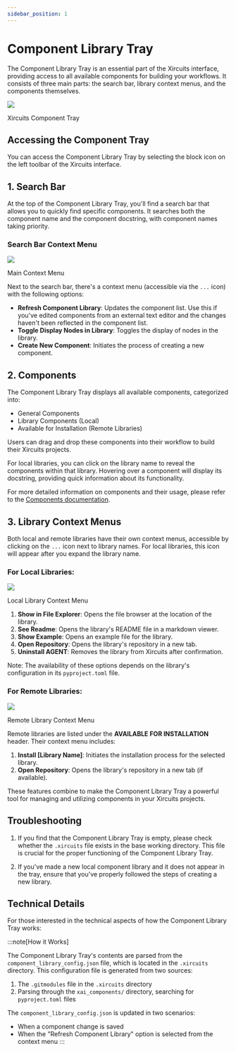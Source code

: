 ```yaml
---
sidebar_position: 1
---
```


# Component Library Tray

The Component Library Tray is an essential part of the Xircuits interface, providing access to all available components for building your workflows. It consists of three main parts: the search bar, library context menus, and the components themselves.

<p align="center">

![](/img/docs/xircuits-component-tray.png)

<figcaption class="image-caption">Xircuits Component Tray</figcaption>
</p>


## Accessing the Component Tray

You can access the Component Library Tray by selecting the block icon on the left toolbar of the Xircuits interface.

## 1. Search Bar

At the top of the Component Library Tray, you'll find a search bar that allows you to quickly find specific components. It searches both the component name and the component docstring, with component names taking priority.

### Search Bar Context Menu

<p align="center">

![](/img/docs/tray-context-main.png)

<figcaption class="image-caption">Main Context Menu</figcaption>
</p>

Next to the search bar, there's a context menu (accessible via the `...` icon) with the following options:


- **Refresh Component Library**: Updates the component list. Use this if you've edited components from an external text editor and the changes haven't been reflected in the component list.
- **Toggle Display Nodes in Library**: Toggles the display of nodes in the library.
- **Create New Component**: Initiates the process of creating a new component.

## 2. Components

The Component Library Tray displays all available components, categorized into:

- General Components
- Library Components (Local)
- Available for Installation (Remote Libraries)

Users can drag and drop these components into their workflow to build their Xircuits projects.

For local libraries, you can click on the library name to reveal the components within that library. Hovering over a component will display its docstring, providing quick information about its functionality.

For more detailed information on components and their usage, please refer to the [Components documentation](/docs/main/references/components/).

## 3. Library Context Menus

Both local and remote libraries have their own context menus, accessible by clicking on the `...` icon next to library names. For local libraries, this icon will appear after you expand the library name.

### For Local Libraries:

<p align="center">

![](/img/docs/tray-context-local-component-library.png)

<figcaption class="image-caption">Local Library Context Menu</figcaption>
</p>


1. **Show in File Explorer**: Opens the file browser at the location of the library.
2. **See Readme**: Opens the library's README file in a markdown viewer.
3. **Show Example**: Opens an example file for the library.
4. **Open Repository**: Opens the library's repository in a new tab.
5. **Uninstall AGENT**: Removes the library from Xircuits after confirmation.

Note: The availability of these options depends on the library's configuration in its `pyproject.toml` file.

### For Remote Libraries:

<p align="center">

![](/img/docs/tray-context-remote-component-library.png)

<figcaption class="image-caption">Remote Library Context Menu</figcaption>
</p>

Remote libraries are listed under the **AVAILABLE FOR INSTALLATION** header. Their context menu includes:

1. **Install [Library Name]**: Initiates the installation process for the selected library.
2. **Open Repository**: Opens the library's repository in a new tab (if available).

These features combine to make the Component Library Tray a powerful tool for managing and utilizing components in your Xircuits projects.

## Troubleshooting

1. If you find that the Component Library Tray is empty, please check whether the `.xircuits` file exists in the base working directory. This file is crucial for the proper functioning of the Component Library Tray.

2. If you've made a new local component library and it does not appear in the tray, ensure that you've properly followed the steps of creating a new library.

## Technical Details

For those interested in the technical aspects of how the Component Library Tray works:

:::note[How it Works]

The Component Library Tray's contents are parsed from the `component_library_config.json` file, which is located in the `.xircuits` directory. This configuration file is generated from two sources:

1. The `.gitmodules` file in the `.xircuits` directory
2. Parsing through the `xai_components/` directory, searching for `pyproject.toml` files

The `component_library_config.json` is updated in two scenarios:
- When a component change is saved
- When the "Refresh Component Library" option is selected from the context menu
:::